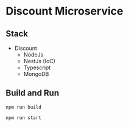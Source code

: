 # Discount Microservice

## Stack

- Discount
    - NodeJs
    - NestJs (IoC)
    - Typescript
    - MongoDB


## Build and Run

```
npm run build
```

```
npm run start
```